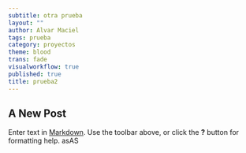 ```yaml
---
subtitle: otra prueba
layout: ""
author: Alvar Maciel
tags: prueba
category: proyectos
theme: blood
trans: fade
visualworkflow: true
published: true
title: prueba2
---
```



## A New Post

Enter text in [Markdown](http://daringfireball.net/projects/markdown/). Use the toolbar above, or click the **?** button for formatting help.
asAS
